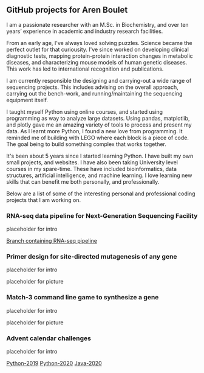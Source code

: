 ## GitHub projects for Aren Boulet

I am a passionate researcher with an M.Sc. in Biochemistry, and over ten years’ experience in academic and industry research facilities. 

From an early age, I've always loved solving puzzles. Science became the perfect outlet for that curiousity. I've since worked on developing clinical diagnostic tests, mapping protein-protein interaction changes in metabolic diseases, and characterizing mouse models of human genetic diseases. This work has led to international recognition and publications. 

I am currently responsible the designing and carrying-out a wide range of sequencing projects. This includes advising on the overall approach, carrying out the bench-work, and running/maintaining the sequencing equipment itself.

I taught myself Python using online courses, and started using programming as way to analyze large datasets. Using pandas, matplotlib, and plotly gave me an amazing variety of tools to process and present my data. As I learnt more Python, I found a new love from programming. It reminded me of building with LEGO where each block is a piece of code. The goal being to build something complex that works together.

It's been about 5 years since I started learning Python. I have built my own small projects, and websites. I have also been taking University level courses in my spare-time. These have included bioinformatics, data structures, artificial intelligence, and machine learning. I love learning new skills that can benefit me both personally, and professionally. 

Below are a list of some of the interesting personal and professional coding projects that I am working on.

### RNA-seq data pipeline for Next-Generation Sequencing Facility
placeholder for intro

[Branch containing RNA-seq pipeline](https://github.com/ngsf-usask/dex/tree/pipe_generation)

### Primer design for site-directed mutagenesis of any gene
placeholder for intro

placeholder for picture


### Match-3 command line game to synthesize a gene
placeholder for intro

placeholder for picture

### Advent calendar challenges
placeholder for intro

[Python-2019](https://github.com/acboulet/Advent_2019)
[Python-2020](https://github.com/acboulet/advent2020_py)
[Java-2020](https://github.com/acboulet/advent2020_java)
